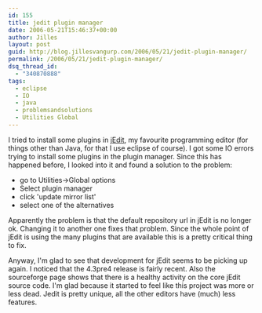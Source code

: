 ```yaml
---
id: 155
title: jedit plugin manager
date: 2006-05-21T15:46:37+00:00
author: Jilles
layout: post
guid: http://blog.jillesvangurp.com/2006/05/21/jedit-plugin-manager/
permalink: /2006/05/21/jedit-plugin-manager/
dsq_thread_id:
  - "340870888"
tags:
  - eclipse
  - IO
  - java
  - problemsandsolutions
  - Utilities Global
---
```

I tried to install some plugins in <a href="http://www.jedit.org">jEdit</a>, my favourite programming editor (for things other than Java, for that I use eclipse of course). I got some IO errors trying to install some plugins in the plugin manager. Since this has happened before, I looked into it and found a solution to the problem:
<ul>
	<li>go to Utilities->Global options</li>
	<li>Select plugin manager</li>
	<li>click 'update mirror list'</li>
	<li>select one of the alternatives</li>
</ul>
Apparently the problem is that the default repository url in jEdit is no longer ok. Changing it to another one fixes that problem. Since the whole point of jEdit is using the many plugins that are available this is a pretty critical thing to fix.

Anyway, I'm glad to see that development for jEdit seems to be picking up again. I noticed that the 4.3pre4 release is fairly recent.  Also the sourceforge page shows that there is a healthy activity on the core jEdit source code.  I'm glad because it started to feel like this project was more or less dead. Jedit is pretty unique, all the other editors have (much) less features.